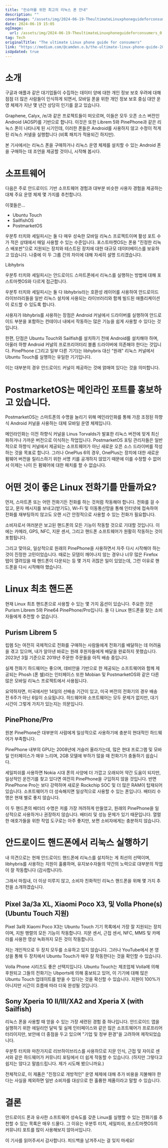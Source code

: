 ```yaml
---
title: "컨슈머를 위한 최고의 리눅스 폰 안내"
description: ""
coverImage: "/assets/img/2024-06-19-TheultimateLinuxphoneguideforconsumers_0.png"
date: 2024-06-19 15:05
ogImage: 
  url: /assets/img/2024-06-19-TheultimateLinuxphoneguideforconsumers_0.png
tag: Tech
originalTitle: "The ultimate Linux phone guide for consumers"
link: "https://medium.com/@camden.o.b/the-ultimate-linux-phone-guide-28d0cce9929"
isUpdated: true
---
```






# 소개

구글과 애플과 같은 대기업들이 수집하는 데이터 양에 대한 개인 정보 보호 우려에 대해 점점 더 많은 사람들이 인식하게 되면서, 모바일 폰을 위한 개인 정보 보호 중심 대안 운영 체제가 지난 몇 년간 상당히 인기를 끌고 있습니다.

Graphene, Calyx, /e/과 같은 프로젝트들이 떠오르며, 이들은 모두 오픈 소스 버전인 Android (AOSP)를 기반으로 합니다. 이것은 또한 Librem 5와 PinePhone과 같은 리눅스 폰이 나타나게 된 시기인데, 이러한 폰들은 Android를 사용하지 않고 수정이 적게 된 리눅스 커넬을 실행합니다 (비록 패치가 적용되긴 하지만).

본 기사에서는 리눅스 폰을 구매하거나 리눅스 운영 체제를 설치할 수 있는 Android 폰을 구매하는 데 조언을 제공할 것이니, 시작해 봅시다.

<div class="content-ad"></div>

# 소프트웨어

다음은 주로 안드로이드 기반 소프트웨어 경험과 대부분 비슷한 사용자 경험을 제공하는 대체 주요 운영 체제 몇 가지를 추천합니다.

이겣들은...

- Ubuntu Touch
- SailfishOS
- PostmarketOS

<div class="content-ad"></div>

우분투 터치와 세일피시는 둘 다 매우 성숙한 모바일 리눅스 프로젝트이며 활성 포트 수가 적은 상태에서 매일 사용할 수 있는 수준입니다. 포스트마켓OS는 폰용 "진정한 리눅스 배포판"으로 지원되는 장치와 테스트된 장치에 대한 대규모 데이터베이스를 보유하고 있습니다. 나중에 이 두 그룹 간의 차이에 대해 자세히 설명 드리겠습니다.

Libhybris

우분투 터치와 세일피시는 안드로이드 스마트폰에서 리눅스를 실행하는 방법에 대해 포스트마켓OS와 다르게 접근합니다.

우분투 터치와 세일피시는 둘 다 libhybris라는 호환성 레이어를 사용하여 안드로이드 라이브러리들을 일반 리눅스 설치에 사용되는 라이브러리와 함께 빌드된 애플리케이션이 로드할 수 있도록 합니다.

<div class="content-ad"></div>

사용자가 libhybris를 사용하는 장점은 Android 커널에서 드라이버를 실행하여 안드로이드 부분을 포함하는 컨테이너 내에서 작동하는 많은 기능을 쉽게 사용할 수 있다는 것입니다.

한편, 단점은 Ubuntu Touch와 Sailfish를 설치하기 전에 Android를 설치해야 하며, 아울러 하향 Android 커널의 프로프리어터리 블롭 드라이버에 의존해야 한다는 것입니다. PinePhone (그리고 일부 다른 기기)는 libhybris 대신 “원래" 리눅스 커널에서 Ubuntu Touch를 실행하는 유일한 기기입니다.

이는 대부분의 경우 안드로이드 커널이 제공하는 것에 얽매여 있다는 것을 의미합니다.

# PostmarketOS는 메인라인 포트를 홍보하고 있습니다.

<div class="content-ad"></div>

PostmarketOS는 스마트폰의 수명을 늘리기 위해 메인라인화를 통해 가끔 조정된 하향식 Android 커널을 사용하는 대체 모바일 운영 체제입니다.

메인라인화는 이전 하향식 커널을 Linus Torvalds가 발표한 리눅스 버전에 맞게 최신화하거나 가까운 버전으로 이식하는 작업입니다. PostmarketOS 포팅 관리자들은 일반적으로 하향식 커널에서 제공되는 소프트웨어가 아닌 새로운 오픈 소스 드라이버를 작성하는 것을 목표로 합니다. 그러나 OnePlus 6의 경우, OnePlus는 장치에 대한 새로운 펌웨어 버전을 릴리스하기 위한 서명 키를 공개하지 않았기 때문에 이를 수정할 수 없어서 이제는 나이 든 펌웨어에 대한 패치를 할 수 없습니다.

# 어떤 것이 좋은 Linux 전화기를 만들까요?

먼저, 스마트폰 또는 어떤 전화기든 전화를 하는 것처럼 작동해야 합니다. 전화를 걸 수 있고, 문자 메시지를 보내고(받기도), Wi-Fi 및 이동통신망을 통해 인터넷에 접속하여 전화를 재부팅하지 않고도 오랜 시간 안정적으로 사용할 수 있는 전화가 필요합니다.

<div class="content-ad"></div>

소비자로서 여러분은 보고된 핸드폰의 모든 기능이 작동할 것으로 기대할 것입니다. 이에는 카메라, GPS, NFC, 지문 센서, 그리고 핸드폰 소프트웨어가 원활히 작동하는 것이 포함됩니다.

그리고 맞아요, 일상적으로 원래의 PinePhone을 사용하면서 자주 다시 시작해야 하는 것이 진정한 고민이었습니다. 때로는 모뎀이 깨어나지 않는 경우나 너무 많은 Firefox 탭이 열려있을 때 핸드폰이 다운되는 등 몇 가지 귀찮은 일이 있었는데, 그런 이유로 핸드폰을 다시 시작해야 했습니다.

# Linux 최초 핸드폰

현재 Linux 최초 핸드폰으로 사용할 수 있는 몇 가지 옵션이 있습니다. 주요한 것은 Purism Librem 5와 Pine64 PinePhone/Pro입니다. 둘 다 Linux 핸드폰을 찾는 소비자들에게 추천할 수 없습니다.

<div class="content-ad"></div>

## Purism Librem 5

립렘 5는 여전히 국제적으로 전화를 구매하는 사람들에게 전화기를 배달하는 데 어려움을 겪고 있으며, 내가 알아낸 바로는 원래 후원자들에게 배달을 완료하지 못했습니다. 2023년 3월 기준으로 2019년 주문한 주문들을 아직 배송 중입니다.

실제 전화기 하드웨어는 좋으며, 데비안을 기반으로 한 제공되는 소프트웨어와 함께 제공되는 Phosh (폰 쉘)라는 인터페이스 또한 Mobian 및 PostmarketOS와 같은 다른 많은 모바일 리눅스 프로젝트에서 사용됩니다.

요약하자면, 미국에서만 14일의 선배송 기간이 있고, 미국 버전의 전화기의 경우 배송 전 6주가 아닌 6일이 소요됩니다. 하드웨어와 소프트웨어는 모두 문제가 없지만, 대기 시간이 그렇게 가치가 있는지는 의문입니다.

<div class="content-ad"></div>

## PinePhone/Pro

원본 PinePhone은 대부분의 사람에게 일상적으로 사용하기에 충분히 현대적인 하드웨어가 부족합니다.

PinePhone 내부의 GPU는 2008년에 거슬러 올라가는데, 많은 현대 프로그램 및 모바일 인터페이스가 매우 느리며, 2GB 모델에 부하가 많을 때 전화기가 충돌하기 쉽습니다.

세일피쉬를 사용하면 Nokia 시대 폰의 사양에 더 가깝고 오래되어 약간 도움이 되지만, 일상적인 운전기를 찾고 있다면 여전히 PinePhone을 구입하지 않을 것입니다. 반면 PinePhone Pro는 보다 강력하며 새로운 Rockchip SOC 및 더 많은 RAM이 탑재되어 있습니다. 소프트웨어가 더 성숙해지면 일상적으로 사용할 수 있는 폰입니다. 배터리 수명은 현재 별로 좋지 않습니다.

<div class="content-ad"></div>

이 두 핸드폰의 배터리 수명은 저를 가장 꺼려하게 만들었고, 원래의 PinePhone을 일상적으로 사용하거나 권장하지 않습니다. 배터리 및 성능 문제가 있기 때문입니다. 열렬한 애호가들을 위한 작업 도구로는 아주 좋지만, 보편 소비자에게는 충분하지 않습니다.

# 안드로이드 핸드폰에서 리눅스 실행하기

내 의견으로는 현재 안드로이드 핸드폰에 리눅스를 설치하는 게 최선의 선택이며, libhybris를 사용하는 지원이 훌륭하며, 유지보수자들의 약간의 노력으로 대부분의 작업이 잘 작동합니다 (감사합니다!).

그래서 마침내, 더 이상 미루지 않고, 소비자 친화적인 리눅스 핸드폰을 위해 몇 가지 추천을 소개하겠습니다.

<div class="content-ad"></div>

## Pixel 3a/3a XL, Xiaomi Poco X3, 및 Volla Phone(s) (Ubuntu Touch 지원)

Pixel 3a와 Xiaomi Poco X3는 Ubuntu Touch 기기 목록에서 가장 잘 지원되는 장치이며, 지원 행렬의 모든 기능이 작동합니다. 지문 센서, 근접 센서, NFC, MMS 및 카메라를 사용한 영상 녹화까지 모든 것이 작동합니다.

저는 개인적으로 두 장치 모두를 소유하고 있지 않습니다. 그러나 YouTube에서 본 영상을 통해 두 장치에서 Ubuntu Touch가 매우 잘 작동한다는 것을 확인할 수 있습니다.

Volla Phone 시리즈도 좋은 선택지입니다. Ubuntu Touch는 제조업체 Volla에 의해 후원되고 그들의 전화기는 Ubports에 의해 홍보되고 있어, 이 기기에 대해 많은 Ubuntu Touch 업데이트를 받을 수 있다는 것을 확신할 수 있습니다. 지원이 100%가 아니지만 시간이 흐름에 따라 더욱 완성될 것입니다.

<div class="content-ad"></div>

## Sony Xperia 10 II/III/XA2 and Xperia X (with Sailfish)

리눅스 폰을 사용할 때 얻을 수 있는 가장 세련된 경험 중 하나입니다. 안드로이드 앱을 실행하기 위한 에일리언 달빅 및 실제 인터페이스와 같은 많은 소프트웨어가 프로프리어터리이지만, 보안에 더 중점을 두고 있으며 "기업 및 정부 환경"을 고려하여 제작되었습니다.

우분투 터치와 마찬가지로 리브하이브리스를 사용하므로 지문 인식, 근접 및 자이로 센서와 같은 하드웨어가 커뮤니티 포팅에서 더 쉽게 작동할 수 있습니다. (하지만 그렇다고 쉽지는 않다고 말씀드립니다. 제가 시도해 봤으니까요.)

전체적으로, 이 제품은 "진정으로 개방적인" 운영 체제에 대해 추가 비용을 지불해야 한다는 사실을 제외하면 일반 소비자를 대상으로 한 훌륭한 제품이라고 말할 수 있습니다.

<div class="content-ad"></div>

# 결론

안드로이드 폰과 유사한 소프트웨어 성숙도를 갖춘 Linux를 실행할 수 있는 전화기를 추천할 수 있는 목록은 매우 드물다. 그 이유는 우분투 터치, 세일피쉬, 포스트마켓OS의 커뮤니티 포트를 많이 사용해보지 않아서입니다.

이 기사를 읽어주셔서 감사합니다. 피드백을 남겨주시는 걸 잊지 마세요!